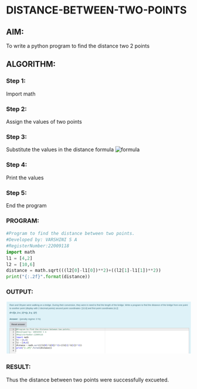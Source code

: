 # DISTANCE-BETWEEN-TWO-POINTS

## AIM:

To write a python program to find the distance two 2 points

## ALGORITHM:

### Step 1: 
Import math

### Step 2:
 Assign the values of two points

### Step 3: 
Substitute the values in the distance formula  ![formula](/formula.jpg)

### Step 4: 
Print the values

### Step 5: 
End the program

### PROGRAM:
```python
#Program to find the distance between two points.
#Developed by: VARSHINI S A
#RegisterNumber:22009118
import math
l1 = [4,2]
l2 = [10,6]
distance = math.sqrt(((l2[0]-l1[0])**2)+((l2[1]-l1[1])**2))
print("{:.2f}".format(distance))
```

### OUTPUT:
![](./distance.png)


### RESULT:
Thus the distance between two points were successfully excueted.